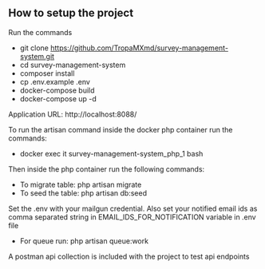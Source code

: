 ## How to setup the project

Run the commands
- git clone https://github.com/TropaMXmd/survey-management-system.git
- cd survey-management-system
- composer install
- cp .env.example .env
- docker-compose build
- docker-compose up -d

Application URL: http://localhost:8088/

To run the artisan command inside the docker php container run the commands:
- docker exec it survey-management-system_php_1 bash

Then inside the php container run the following commands:
- To migrate table: php artisan migrate
- To seed the table: php artisan db:seed

Set the .env with your mailgun credential. Also set your notified email ids as comma separated string in EMAIL_IDS_FOR_NOTIFICATION variable in .env file
- For queue run: php artisan queue:work

A postman api collection is included with the project to test api endpoints